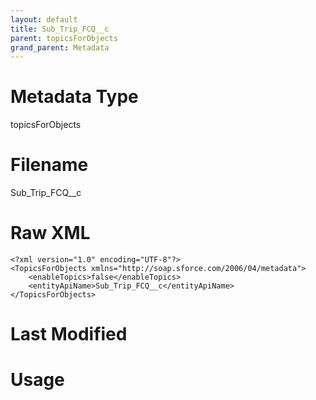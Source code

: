 ```yaml
---
layout: default
title: Sub_Trip_FCQ__c
parent: topicsForObjects
grand_parent: Metadata
---
```

# Metadata Type
topicsForObjects


# Filename 
Sub_Trip_FCQ__c


# Raw XML
```
<?xml version="1.0" encoding="UTF-8"?>
<TopicsForObjects xmlns="http://soap.sforce.com/2006/04/metadata">
    <enableTopics>false</enableTopics>
    <entityApiName>Sub_Trip_FCQ__c</entityApiName>
</TopicsForObjects>
```


# Last Modified


# Usage
